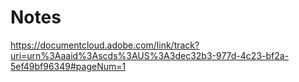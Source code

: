 # Notes

https://documentcloud.adobe.com/link/track?uri=urn%3Aaaid%3Ascds%3AUS%3A3dec32b3-977d-4c23-bf2a-5ef49bf96349#pageNum=1
